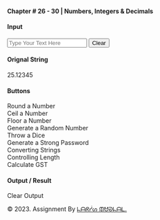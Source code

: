 <!DOCTYPE html>
<html lang="en">
  <head>
    <meta charset="UTF-8" />
    <meta http-equiv="X-UA-Compatible" content="IE=edge" />
    <meta name="viewport" content="width=device-width, initial-scale=1.0" />
  </head>
  <body>
    

  <main>
      <div class="container">
        <div class="row">
          <div class="offset-1 col-10 offset-1 text-center my-5">
            <h4>Chapter # 26 - 30 | Numbers, Integers &amp; Decimals</h4>
            <div class="border-bottom mt-4 border-secondary"></div>
          </div>
        </div>


   <div class="row mb-5">
          <div class="col-12 col-md-6 mb-3 mb-md-0">
            <div class="h-100">
              <h4 class="text-center">Input</h4>
              <div class="border border-1 d-flex p-4 align-items-center border-secondary box1">
                <div class="input-group">
                  <input type="text" id="input-text" class="form-control form-control-lg
                  bg-transparent" placeholder="Type Your Text Here" />
                  <button class="btn btn-outline-dark" id="clearinput">Clear</button>
                </div>
              </div>
            </div>
          </div>
          <div class="col-12 col-md-6 mb-3 mb-md-0">
            <div class="h-100">
              <h4 class="text-center">Orignal String</h4>
              <div class="border border-1 p-4 align-items-center border-secondary box1"
              id="orignal-bg">
              <div class="text-light d-flex text-center" id="n-25">25.12345</div>
              </div>
            </div>
          </div>
        </div>


<div class="row mb-5">
          <div class="col-12 col-md-6 mb-3 mb-md-0">
            <div class="h-100">
              <h4 class="text-center mt-4">Buttons</h4>
              <div class="box1 px-2 py-4 text-center">
                <div class="btn btn-danger m-1" onclick="round()">
                Round a Number
                </div>
                <div class="btn btn-danger m-1" onclick="ceil()">
                Ceil a Number
                </div>
                <div class="btn btn-danger m-1" onclick="floor()">
                Floor a Number
                </div>
                <div class="btn btn-danger m-1" onclick="randomNumber()">
                Generate a Random Number
                </div>
                <div class="btn btn-danger m-1" onclick="dice()">
                Throw a Dice
                </div>
                <div class="btn btn-danger m-1" onclick="randomString()">
                    Generate a Strong Password
                </div>
                <div class="btn btn-danger m-1" onclick="convertingStrings()">
                Converting Strings
                </div>
                <div class="btn btn-danger m-1" id="generateTable">
                Controlling Length
                </div>
                <div class="btn btn-danger m-1" onclick="calculateGST()">
                Calculate GST
                </div>
            </div>
            </div>
          </div>
          <div class="col-12 col-md-6 mb-3 mb-md-0">
              <h4 class="text-center mt-4">Output / Result</h4>
              <div class="box2 px-2 py-4">
              <div class="text-center" id="output"></div>
              </div>
              <div class="text-center">
              <div class="btn btn-outline-dark my-4" id="clearoutput">
              Clear Output
            </div>
          </div>
          </div>
      </div>
    </main>
    <footer id="footer" class="py-2">
      <p class="text-center text-white">
        &copy; 2023. Assignment By
        <a
          href="https://www.facebook.com/profile.php?id=100061029926998"
          target="_blank"
          class="text-decoration-none fw-bold text-white"
          >ᖺᗩᖇᓮᔕ ᙢᕰᘐᖺᗩᒪ.</a
        >
      </p>
    </footer>
</body>
</html>
